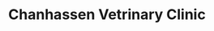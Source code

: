 ---
title: "Chanhassen Vetrinary Clinic"
url: /chanhassen/chanhassen-vetrinary-clinic/
shop: Tiere
---